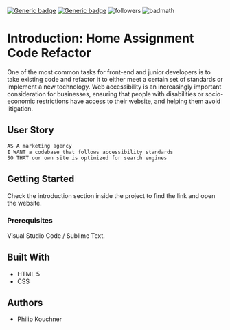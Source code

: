   [![Generic badge](https://img.shields.io/badge/html-green.svg)](https://shields.io/)
  [![Generic badge](https://img.shields.io/badge/css-green.svg)](https://shields.io/)
  ![followers](https://img.shields.io/github/followers/PhilipK-webdev?logoColor=red&style=social)
  ![badmath](https://img.shields.io/github/languages/top/nielsenjared/badmath)

# Introduction: Home Assignment Code Refactor

One of the most common tasks for front-end and junior developers is to take existing code and refactor it to either meet a certain set of standards or implement a new technology. Web accessibility is an increasingly important consideration for businesses, ensuring that people with disabilities or socio-economic restrictions have access to their website, and helping them avoid litigation.


## User Story

```
AS A marketing agency
I WANT a codebase that follows accessibility standards
SO THAT our own site is optimized for search engines
```
## Getting Started

Check the introduction section inside the project to find the link and open the website.

### Prerequisites

Visual Studio Code / Sublime Text.

## Built With

- HTML 5 
- CSS

## Authors

- Philip Kouchner
